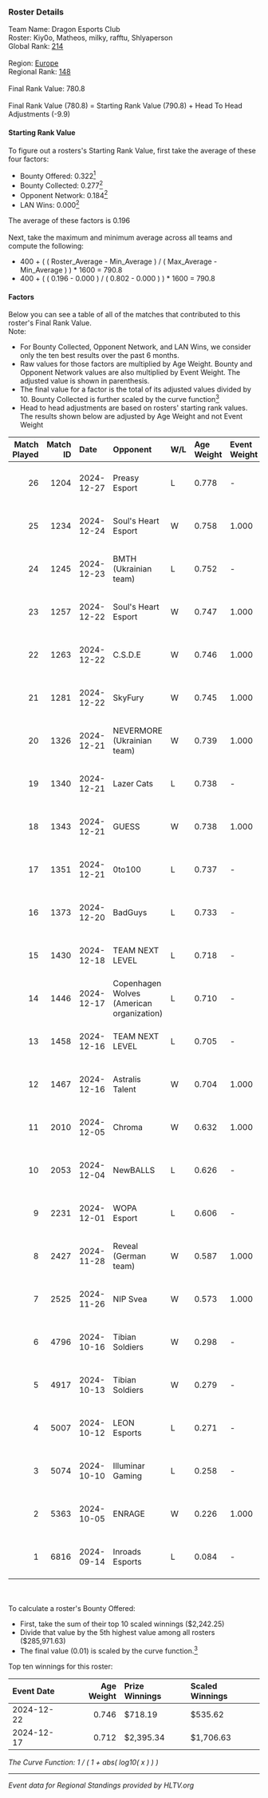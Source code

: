 ### Roster Details<br />
Team Name: Dragon Esports Club<br />
Roster: Kiy0o, Matheos, milky, rafftu, Shlyaperson<br />
Global Rank: [214](../../standings_global_2025_02_28.md)<br />
<br />
Region: [Europe]( ../../standings_europe_2025_02_28.md)<br />
Regional Rank: [148]( ../../standings_europe_2025_02_28.md)<br />
<br />
Final Rank Value:  780.8<br />
<br />
Final Rank Value (780.8) = Starting Rank Value (790.8) + Head To Head Adjustments (-9.9)<br />

#### Starting Rank Value<br />
To figure out a rosters's Starting Rank Value, first take the average of these four factors:<br />
- Bounty Offered: 0.322[<sup>1</sup>](#table2)
- Bounty Collected: 0.277[<sup>2</sup>](#table1)
- Opponent Network: 0.184[<sup>2</sup>](#table1)
- LAN Wins: 0.000[<sup>2</sup>](#table1)

The average of these factors is 0.196<br />
<br />
Next, take the maximum and minimum average across all teams and compute the following:<br />
- 400 + ( ( Roster_Average - Min_Average ) / ( Max_Average - Min_Average ) ) * 1600 = 790.8
- 400 + ( ( 0.196 - 0.000 ) / ( 0.802 - 0.000 ) ) * 1600 = 790.8


#### Factors<br />
Below you can see a table of all of the matches that contributed to this roster's Final Rank Value.<br />
Note:<br />

- For Bounty Collected, Opponent Network, and LAN Wins, we consider only the ten best results over the past 6 months.
- Raw values for those factors are multiplied by Age Weight. Bounty and Opponent Network values are also multiplied by Event Weight. The adjusted value is shown in parenthesis.
- The final value for a factor is the total of its adjusted values divided by 10. Bounty Collected is further scaled by the curve function[<sup>3</sup>](#curveFunction)
- Head to head adjustments are based on rosters' starting rank values. The results shown below are adjusted by Age Weight and not Event Weight
<span id="table1"></span><br />


| Match Played | Match ID | Date       | Opponent                                  | W/L | Age Weight | Event Weight | Bounty Collected | Opponent Network | LAN Wins  | H2H Adj. | Roster                                           |
| -: | -: | :- | :- | :- | :- | :- | :- | :- | :- | -: | :- |
|           26 |     1204 | 2024-12-27 | Preasy Esport                             | L   | 0.778      | -            | -                | -                | -         |    -8.85 | Kiy0o, Matheos, milky, rafftu, Shlyaperson       |
|           25 |     1234 | 2024-12-24 | Soul's Heart Esport                       | W   | 0.758      | 1.000        | 0.000 (0.000)    | 0.037 (0.028)    | 0 (0.000) |     2.60 | Kiy0o, Matheos, milky, rafftu, Shlyaperson       |
|           24 |     1245 | 2024-12-23 | BMTH (Ukrainian team)                     | L   | 0.752      | -            | -                | -                | -         |   -18.95 | Kiy0o, Matheos, milky, rafftu, Shlyaperson       |
|           23 |     1257 | 2024-12-22 | Soul's Heart Esport                       | W   | 0.747      | 1.000        | 0.000 (0.000)    | 0.037 (0.028)    | 0 (0.000) |     2.21 | Kiy0o, Matheos, milky, rafftu, Shlyaperson       |
|           22 |     1263 | 2024-12-22 | C.S.D.E                                   | W   | 0.746      | 1.000        | 0.008 (0.006)    | 0.166 (0.124)    | 0 (0.000) |    11.42 | kiy0o, milky, rafftu, Shlyaperson, Зippoch       |
|           21 |     1281 | 2024-12-22 | SkyFury                                   | W   | 0.745      | 1.000        | 0.005 (0.004)    | 0.367 (0.274)    | 0 (0.000) |    10.46 | kiy0o, milky, rafftu, Shlyaperson, Зippoch       |
|           20 |     1326 | 2024-12-21 | NEVERMORE (Ukrainian team)                | W   | 0.739      | 1.000        | 0.012 (0.009)    | 0.977 (0.721)    | 0 (0.000) |    18.01 | kiy0o, milky, rafftu, Shlyaperson, Зippoch       |
|           19 |     1340 | 2024-12-21 | Lazer Cats                                | L   | 0.738      | -            | -                | -                | -         |    -8.90 | 3ippoch, Kiy0o, milky, rafftu, Shlyaperson       |
|           18 |     1343 | 2024-12-21 | GUESS                                     | W   | 0.738      | 1.000        | 0.000 (0.000)    | 0.000 (0.000)    | 0 (0.000) |     4.00 | kiy0o, milky, rafftu, Shlyaperson, Зippoch       |
|           17 |     1351 | 2024-12-21 | 0to100                                    | L   | 0.737      | -            | -                | -                | -         |   -10.75 | 3ippoch, Kiy0o, milky, rafftu, Shlyaperson       |
|           16 |     1373 | 2024-12-20 | BadGuys                                   | L   | 0.733      | -            | -                | -                | -         |   -12.22 | kiy0o, milky, rafftu, Shlyaperson, Зippoch       |
|           15 |     1430 | 2024-12-18 | TEAM NEXT LEVEL                           | L   | 0.718      | -            | -                | -                | -         |    -4.56 | fakerealityy, Kiy0o, milky, rafftu, Shlyaperson  |
|           14 |     1446 | 2024-12-17 | Copenhagen Wolves (American organization) | L   | 0.710      | -            | -                | -                | -         |    -2.91 | fakerealityy, Kiy0o, milky, rafftu, Shlyaperson  |
|           13 |     1458 | 2024-12-16 | TEAM NEXT LEVEL                           | L   | 0.705      | -            | -                | -                | -         |    -4.55 | fakerealityy, Kiy0o, milky, rafftu, Shlyaperson  |
|           12 |     1467 | 2024-12-16 | Astralis Talent                           | W   | 0.704      | 1.000        | 0.003 (0.002)    | 0.640 (0.450)    | 0 (0.000) |    15.29 | fakerealityy, Kiy0o, milky, rafftu, Shlyaperson  |
|           11 |     2010 | 2024-12-05 | Chroma                                    | W   | 0.632      | 1.000        | 0.006 (0.004)    | 0.102 (0.065)    | 0 (0.000) |     9.19 | fakerealityy, Kiy0o, milky, rafftu, Shlyaperson  |
|           10 |     2053 | 2024-12-04 | NewBALLS                                  | L   | 0.626      | -            | -                | -                | -         |   -12.27 | fakerealityy, Kiy0o, milky, rafftu, Shlyaperson  |
|            9 |     2231 | 2024-12-01 | WOPA Esport                               | L   | 0.606      | -            | -                | -                | -         |    -4.72 | fakerealityy, Kiy0o, milky, rafftu, Shlyaperson  |
|            8 |     2427 | 2024-11-28 | Reveal (German team)                      | W   | 0.587      | 1.000        | 0.001 (0.001)    | 0.209 (0.122)    | 0 (0.000) |     6.87 | fakerealityy, Kiy0o, milky, rafftu, Shlyaperson  |
|            7 |     2525 | 2024-11-26 | NIP Svea                                  | W   | 0.573      | 1.000        | -                | 0.052 (0.030)    | 0 (0.000) |     2.01 | fakerealityy, Kiy0o, milky, rafftu, Shlyaperson  |
|            6 |     4796 | 2024-10-16 | Tibian Soldiers                           | W   | 0.298      | -            | -                | -                | -         |     0.96 | auth0ri, fakerealityy, kiy0o, milky, Shlyaperson |
|            5 |     4917 | 2024-10-13 | Tibian Soldiers                           | W   | 0.279      | -            | -                | -                | -         |     0.91 | auth0ri, fakerealityy, kiy0o, milky, Shlyaperson |
|            4 |     5007 | 2024-10-12 | LEON Esports                              | L   | 0.271      | -            | -                | -                | -         |    -2.72 | auth0ri, fakerealityy, Kiy0o, milky, Shlyaperson |
|            3 |     5074 | 2024-10-10 | Illuminar Gaming                          | L   | 0.258      | -            | -                | -                | -         |    -1.50 | auth0ri, fakerealityy, kiy0o, milky, Shlyaperson |
|            2 |     5363 | 2024-10-05 | ENRAGE                                    | W   | 0.226      | 1.000        | 0.000 (0.000)    | -                | -         |     1.27 | auth0ri, fakerealityy, kiy0o, milky, Shlyaperson |
|            1 |     6816 | 2024-09-14 | Inroads Esports                           | L   | 0.084      | -            | -                | -                | -         |    -2.23 | Kiy0o, milky, rafftu, tripex17, xxlafy           |

<br />
<span id="table2"></span><br />
To calculate a roster's Bounty Offered:<br />

- First, take the sum of their top 10 scaled winnings ($2,242.25)
- Divide that value by the 5th highest value among all rosters ($285,971.63)
- The final value (0.01) is scaled by the curve function.[<sup>3</sup>](#curveFunction)

Top ten winnings for this roster:<br />

| Event Date | Age Weight | Prize Winnings | Scaled Winnings |
| :- | -: | :- | :- |
| 2024-12-22 |      0.746 | $718.19        | $535.62         |
| 2024-12-17 |      0.712 | $2,395.34      | $1,706.63       |


<span id="curveFunction"></span>_The Curve Function: 1 / ( 1 + abs( log10( x ) ) )_<br />

---
_Event data for Regional Standings provided by HLTV.org_<br />
